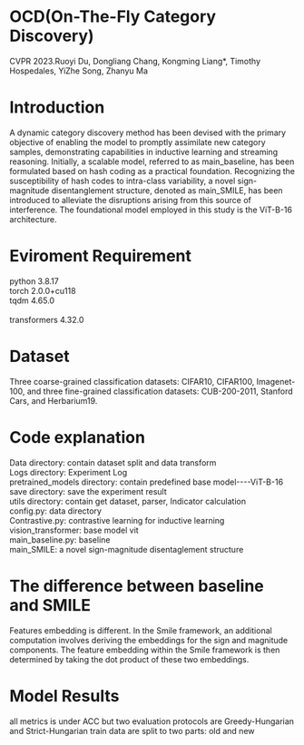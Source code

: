 # OCD(On-The-Fly Category Discovery)
CVPR 2023.Ruoyi Du, Dongliang Chang, Kongming Liang*, Timothy Hospedales, YiZhe Song, Zhanyu Ma
# Introduction
A dynamic category discovery method has been devised with the primary objective of enabling the model to promptly assimilate new category samples, demonstrating capabilities in inductive learning and streaming reasoning. Initially, a scalable model, referred to as main_baseline, has been formulated based on hash coding as a practical foundation. Recognizing the susceptibility of hash codes to intra-class variability, a novel sign-magnitude disentanglement structure, denoted as main_SMILE, has been introduced to alleviate the disruptions arising from this source of interference. The foundational model employed in this study is the ViT-B-16 architecture.
# Eviroment Requirement
python                    3.8.17  <br>
torch                     2.0.0+cu118 <br>
tqdm                      4.65.0 <br>                
transformers              4.32.0
# Dataset
Three coarse-grained classification datasets: CIFAR10, CIFAR100, Imagenet-100, and three fine-grained classification
datasets: CUB-200-2011, Stanford Cars, and Herbarium19.
# Code explanation
 Data directory: contain dataset split and data transform <br>
 Logs directory: Experiment Log <br>
 pretrained_models directory: contain predefined base model----ViT-B-16 <br>
 save directory: save the experiment result <br>
 utils directory: contain get dataset, parser, Indicator calculation <br>
 config.py: data directory <br>
 Contrastive.py: contrastive learning for inductive learning <br>
 vision_transformer: base model vit <br>
 main_baseline.py: baseline <br>
 main_SMILE: a novel sign-magnitude disentaglement structure
# The difference between baseline and SMILE
Features embedding is different. In the Smile framework, an additional computation involves deriving the embeddings for the sign and magnitude components. The feature embedding within the Smile framework is then determined by taking the dot product of these two embeddings. 

# Model Results
all metrics is under ACC but two evaluation protocols are Greedy-Hungarian and Strict-Hungarian
train data are split to two parts: old and new





